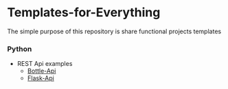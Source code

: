 # Templates-for-Everything
The simple purpose of this repository is share functional projects templates 

### Python
 - REST Api examples
	 - [Bottle-Api](https://github.com/LuisEduardo2/Templates-for-Everything/tree/Bottle-Api)
	 - [Flask-Api](https://github.com/LuisEduardo2/Templates-for-Everything/tree/Flask-Api)
